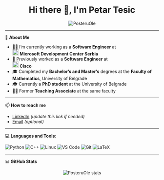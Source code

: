 <h1 align="center">Hi there 👋, I'm Petar Tesic</h1>

<p align="center">
  <img src="https://komarev.com/ghpvc/?username=PosteruOle&label=Profile%20views&color=0e75b6&style=flat" alt="PosteruOle" />
</p>

---

🎯 **About Me**

- 👨‍💻 I’m currently working as a **Software Engineer** at  
  <img src="https://upload.wikimedia.org/wikipedia/commons/4/44/Microsoft_logo.svg" alt="Microsoft" height="20"/> **Microsoft Development Center Serbia**
- 💼 Previously worked as a **Software Engineer** at  
  <img src="[https://upload.wikimedia.org/wikipedia/commons/3/3b/Cisco_logo_blue_2016.svg](https://upload.wikimedia.org/wikipedia/commons/archive/6/64/20180610231709%21Cisco_logo.svg)" alt="Cisco" height="20"/> **Cisco**
- 🎓 Completed my **Bachelor’s and Master’s** degrees at the **Faculty of Mathematics**, University of Belgrade
- 🎓 Currently a **PhD student** at the University of Belgrade
- 🧑‍🏫 Former **Teaching Associate** at the same faculty

---

📫 **How to reach me**

- [LinkedIn](https://www.linkedin.com/in/petar-tesic/) *(update this link if needed)*
- [Email](mailto:your.email@example.com) *(optional)*

---

💻 **Languages and Tools:**

![Python](https://img.shields.io/badge/Python-3776AB?style=flat&logo=python&logoColor=white)
![C++](https://img.shields.io/badge/C++-00599C?style=flat&logo=c%2B%2B&logoColor=white)
![Linux](https://img.shields.io/badge/Linux-FCC624?style=flat&logo=linux&logoColor=black)
![VS Code](https://img.shields.io/badge/VS_Code-007ACC?style=flat&logo=visual-studio-code&logoColor=white)
![Git](https://img.shields.io/badge/Git-F05032?style=flat&logo=git&logoColor=white)
![LaTeX](https://img.shields.io/badge/LaTeX-008080?style=flat&logo=latex&logoColor=white)

---

📊 **GitHub Stats**

<p align="center">
  <img src="https://github-readme-stats.vercel.app/api?username=PosteruOle&show_icons=true&theme=radical" alt="PosteruOle stats" />
</p>
